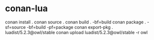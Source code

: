 # conan-lua

conan install .
conan source .
conan build . -bf=build
conan package . -sf=source -bf=build -pf=package
conan export-pkg . luadist/5.2.3@owl/stable
conan upload luadist/5.2.3@owl/stable -r owl